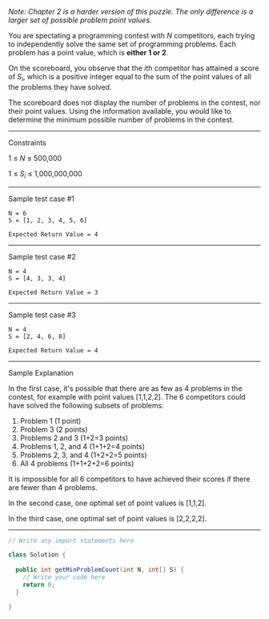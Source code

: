 _Note: Chapter 2 is a harder version of this puzzle. The only difference is a larger set of possible problem point values._

You are spectating a programming contest with *N* competitors, each trying to independently solve the same set of 
programming problems. Each problem has a point value, which is **either 1 or 2**.

On the scoreboard, you observe that the *i*th competitor has attained a score of *S<sub>i</sub>*, which is a positive integer equal 
to the sum of the point values of all the problems they have solved.

The scoreboard does not display the number of problems in the contest, nor their point values. Using the information 
available, you would like to determine the minimum possible number of problems in the contest.

---

Constraints

1 ≤ *N* ≤ 500,000

1 ≤ *S<sub>i</sub>* ≤ 1,000,000,000

---

Sample test case #1
```
N = 6
S = [1, 2, 3, 4, 5, 6]
```
```
Expected Return Value = 4
```
---

Sample test case #2
```
N = 4
S = [4, 3, 3, 4]
```
```
Expected Return Value = 3
```
---

Sample test case #3
```
N = 4
S = [2, 4, 6, 8]
```
```
Expected Return Value = 4
```
---

Sample Explanation

In the first case, it's possible that there are as few as 4 problems in the contest, for example with point values 
[1,1,2,2]. The 6 competitors could have solved the following subsets of problems:
1. Problem 1 (1 point)
2. Problem 3 (2 points)
3. Problems 2 and 3 (1+2=3 points)
4. Problems 1, 2, and 4 (1+1+2=4 points)
5. Problems 2, 3, and 4 (1+2+2=5 points)
6. All 4 problems (1+1+2+2=6 points)

It is impossible for all 6 competitors to have achieved their scores if there are fewer than 4 problems.

In the second case, one optimal set of point values is [1,1,2].

In the third case, one optimal set of point values is [2,2,2,2].

---

```java
// Write any import statements here

class Solution {
  
  public int getMinProblemCount(int N, int[] S) {
    // Write your code here
    return 0;
  }
  
}
```